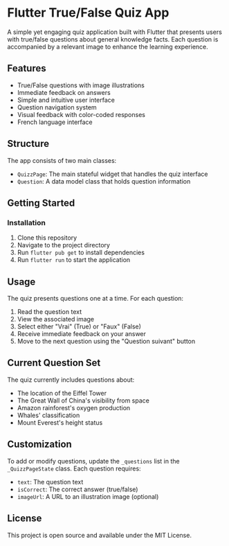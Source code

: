 # Flutter True/False Quiz App

A simple yet engaging quiz application built with Flutter that presents users with true/false questions about general knowledge facts. Each question is accompanied by a relevant image to enhance the learning experience.

## Features

- True/False questions with image illustrations
- Immediate feedback on answers
- Simple and intuitive user interface
- Question navigation system
- Visual feedback with color-coded responses
- French language interface

## Structure

The app consists of two main classes:
- `QuizzPage`: The main stateful widget that handles the quiz interface
- `Question`: A data model class that holds question information

## Getting Started


### Installation

1. Clone this repository
2. Navigate to the project directory
3. Run `flutter pub get` to install dependencies
4. Run `flutter run` to start the application

## Usage

The quiz presents questions one at a time. For each question:
1. Read the question text
2. View the associated image
3. Select either "Vrai" (True) or "Faux" (False)
4. Receive immediate feedback on your answer
5. Move to the next question using the "Question suivant" button

## Current Question Set

The quiz currently includes questions about:
- The location of the Eiffel Tower
- The Great Wall of China's visibility from space
- Amazon rainforest's oxygen production
- Whales' classification
- Mount Everest's height status

## Customization

To add or modify questions, update the `_questions` list in the `_QuizzPageState` class. Each question requires:
- `text`: The question text
- `isCorrect`: The correct answer (true/false)
- `imageUrl`: A URL to an illustration image (optional)


## License

This project is open source and available under the MIT License.